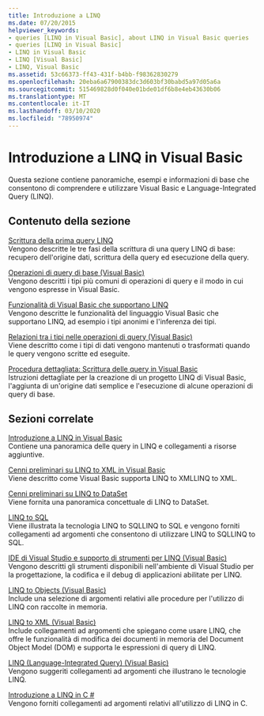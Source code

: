 ```yaml
---
title: Introduzione a LINQ
ms.date: 07/20/2015
helpviewer_keywords:
- queries [LINQ in Visual Basic], about LINQ in Visual Basic queries
- queries [LINQ in Visual Basic]
- LINQ in Visual Basic
- LINQ [Visual Basic]
- LINQ, Visual Basic
ms.assetid: 53c66373-ff43-431f-b4bb-f98362830279
ms.openlocfilehash: 20eba6a67900383dc3d603bf30babd5a97d05a6a
ms.sourcegitcommit: 515469828d0f040e01bde01df6b8e4eb43630b06
ms.translationtype: MT
ms.contentlocale: it-IT
ms.lasthandoff: 03/10/2020
ms.locfileid: "78950974"
---
```

# <a name="getting-started-with-linq-in-visual-basic"></a>Introduzione a LINQ in Visual Basic
Questa sezione contiene panoramiche, esempi e informazioni di base che consentono di comprendere e utilizzare Visual Basic e Language-Integrated Query (LINQ).  
  
## <a name="in-this-section"></a>Contenuto della sezione  
 [Scrittura della prima query LINQ](../../../../visual-basic/programming-guide/concepts/linq/writing-your-first-linq-query.md)  
 Vengono descritte le tre fasi della scrittura di una query LINQ di base: recupero dell'origine dati, scrittura della query ed esecuzione della query.  
  
 [Operazioni di query di base (Visual Basic)](../../../../visual-basic/programming-guide/concepts/linq/basic-query-operations.md)  
 Vengono descritti i tipi più comuni di operazioni di query e il modo in cui vengono espresse in Visual Basic.  
  
 [Funzionalità di Visual Basic che supportano LINQ](../../../../visual-basic/programming-guide/concepts/linq/features-that-support-linq.md)  
 Vengono descritte le funzionalità del linguaggio Visual Basic che supportano LINQ, ad esempio i tipi anonimi e l'inferenza dei tipi.  
  
 [Relazioni tra i tipi nelle operazioni di query (Visual Basic)](../../../../visual-basic/programming-guide/concepts/linq/type-relationships-in-query-operations.md)  
 Viene descritto come i tipi di dati vengono mantenuti o trasformati quando le query vengono scritte ed eseguite.  
  
 [Procedura dettagliata: Scrittura delle query in Visual Basic](../../../../visual-basic/programming-guide/concepts/linq/walkthrough-writing-queries.md)  
 Istruzioni dettagliate per la creazione di un progetto LINQ di Visual Basic, l'aggiunta di un'origine dati semplice e l'esecuzione di alcune operazioni di query di base.  
  
## <a name="related-sections"></a>Sezioni correlate  
 [Introduzione a LINQ in Visual Basic](../../../../visual-basic/programming-guide/language-features/linq/introduction-to-linq.md)  
 Contiene una panoramica delle query in LINQ e collegamenti a risorse aggiuntive.  
  
 [Cenni preliminari su LINQ to XML in Visual Basic](../../../../visual-basic/programming-guide/language-features/xml/overview-of-linq-to-xml.md)  
 Viene descritto come Visual Basic supporta LINQ to XMLLINQ to XML.  
  
 [Cenni preliminari su LINQ to DataSet](../../../../framework/data/adonet/linq-to-dataset-overview.md)  
 Viene fornita una panoramica concettuale di LINQ to DataSet.  
  
 [LINQ to SQL](../../../../framework/data/adonet/sql/linq/index.md)  
 Viene illustrata la tecnologia LINQ to SQLLINQ to SQL e vengono forniti collegamenti ad argomenti che consentono di utilizzare LINQ to SQLLINQ to SQL.  
  
 [IDE di Visual Studio e supporto di strumenti per LINQ (Visual Basic)](../../../../visual-basic/programming-guide/concepts/linq/visual-studio-ide-and-tools-support-for-linq.md)  
 Vengono descritti gli strumenti disponibili nell'ambiente di Visual Studio per la progettazione, la codifica e il debug di applicazioni abilitate per LINQ.  
  
 [LINQ to Objects (Visual Basic)](../../../../visual-basic/programming-guide/concepts/linq/linq-to-objects.md)  
 Include una selezione di argomenti relativi alle procedure per l'utilizzo di LINQ con raccolte in memoria.  
  
 [LINQ to XML (Visual Basic)](../../../../visual-basic/programming-guide/concepts/linq/linq-to-xml.md)  
 Include collegamenti ad argomenti che spiegano come usare LINQ, che offre le funzionalità di modifica dei documenti in memoria del Document Object Model (DOM) e supporta le espressioni di query di LINQ.  
  
 [LINQ (Language-Integrated Query) (Visual Basic)](../../../../visual-basic/programming-guide/concepts/linq/index.md)  
 Vengono suggeriti collegamenti ad argomenti che illustrano le tecnologie LINQ.  
  
 [Introduzione a LINQ in C #](../../../../csharp/programming-guide/concepts/linq/index.md)  
 Vengono forniti collegamenti ad argomenti relativi all'utilizzo di LINQ in C.
